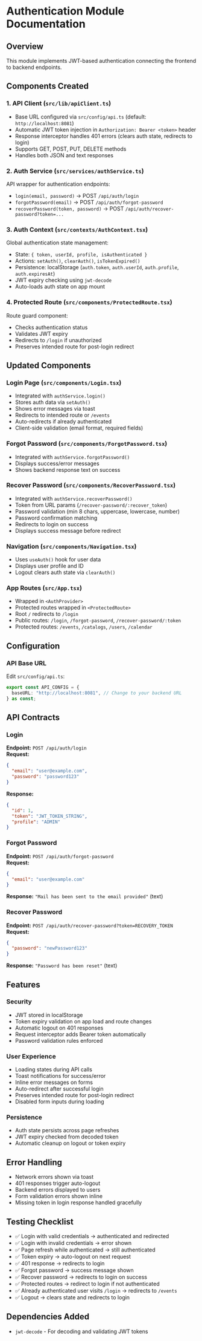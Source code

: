 # Authentication Module Documentation

## Overview
This module implements JWT-based authentication connecting the frontend to backend endpoints.

## Components Created

### 1. API Client (`src/lib/apiClient.ts`)
- Base URL configured via `src/config/api.ts` (default: `http://localhost:8081`)
- Automatic JWT token injection in `Authorization: Bearer <token>` header
- Response interceptor handles 401 errors (clears auth state, redirects to login)
- Supports GET, POST, PUT, DELETE methods
- Handles both JSON and text responses

### 2. Auth Service (`src/services/authService.ts`)
API wrapper for authentication endpoints:
- `login(email, password)` → POST `/api/auth/login`
- `forgotPassword(email)` → POST `/api/auth/forgot-password`
- `recoverPassword(token, password)` → POST `/api/auth/recover-password?token=...`

### 3. Auth Context (`src/contexts/AuthContext.tsx`)
Global authentication state management:
- State: `{ token, userId, profile, isAuthenticated }`
- Actions: `setAuth()`, `clearAuth()`, `isTokenExpired()`
- Persistence: localStorage (`auth.token`, `auth.userId`, `auth.profile`, `auth.expiresAt`)
- JWT expiry checking using `jwt-decode`
- Auto-loads auth state on app mount

### 4. Protected Route (`src/components/ProtectedRoute.tsx`)
Route guard component:
- Checks authentication status
- Validates JWT expiry
- Redirects to `/login` if unauthorized
- Preserves intended route for post-login redirect

## Updated Components

### Login Page (`src/components/Login.tsx`)
- Integrated with `authService.login()`
- Stores auth data via `setAuth()`
- Shows error messages via toast
- Redirects to intended route or `/events`
- Auto-redirects if already authenticated
- Client-side validation (email format, required fields)

### Forgot Password (`src/components/ForgotPassword.tsx`)
- Integrated with `authService.forgotPassword()`
- Displays success/error messages
- Shows backend response text on success

### Recover Password (`src/components/RecoverPassword.tsx`)
- Integrated with `authService.recoverPassword()`
- Token from URL params (`/recover-password/:recover_token`)
- Password validation (min 8 chars, uppercase, lowercase, number)
- Password confirmation matching
- Redirects to login on success
- Displays success message before redirect

### Navigation (`src/components/Navigation.tsx`)
- Uses `useAuth()` hook for user data
- Displays user profile and ID
- Logout clears auth state via `clearAuth()`

### App Routes (`src/App.tsx`)
- Wrapped in `<AuthProvider>`
- Protected routes wrapped in `<ProtectedRoute>`
- Root `/` redirects to `/login`
- Public routes: `/login`, `/forgot-password`, `/recover-password/:token`
- Protected routes: `/events`, `/catalogs`, `/users`, `/calendar`

## Configuration

### API Base URL
Edit `src/config/api.ts`:
```typescript
export const API_CONFIG = {
  baseURL: "http://localhost:8081", // Change to your backend URL
} as const;
```

## API Contracts

### Login
**Endpoint:** `POST /api/auth/login`  
**Request:**
```json
{
  "email": "user@example.com",
  "password": "password123"
}
```
**Response:**
```json
{
  "id": 1,
  "token": "JWT_TOKEN_STRING",
  "profile": "ADMIN"
}
```

### Forgot Password
**Endpoint:** `POST /api/auth/forgot-password`  
**Request:**
```json
{
  "email": "user@example.com"
}
```
**Response:** `"Mail has been sent to the email provided"` (text)

### Recover Password
**Endpoint:** `POST /api/auth/recover-password?token=RECOVERY_TOKEN`  
**Request:**
```json
{
  "password": "newPassword123"
}
```
**Response:** `"Password has been reset"` (text)

## Features

### Security
- JWT stored in localStorage
- Token expiry validation on app load and route changes
- Automatic logout on 401 responses
- Request interceptor adds Bearer token automatically
- Password validation rules enforced

### User Experience
- Loading states during API calls
- Toast notifications for success/error
- Inline error messages on forms
- Auto-redirect after successful login
- Preserves intended route for post-login redirect
- Disabled form inputs during loading

### Persistence
- Auth state persists across page refreshes
- JWT expiry checked from decoded token
- Automatic cleanup on logout or token expiry

## Error Handling
- Network errors shown via toast
- 401 responses trigger auto-logout
- Backend errors displayed to users
- Form validation errors shown inline
- Missing token in login response handled gracefully

## Testing Checklist
- ✅ Login with valid credentials → authenticated and redirected
- ✅ Login with invalid credentials → error shown
- ✅ Page refresh while authenticated → still authenticated
- ✅ Token expiry → auto-logout on next request
- ✅ 401 response → redirects to login
- ✅ Forgot password → success message shown
- ✅ Recover password → redirects to login on success
- ✅ Protected routes → redirect to login if not authenticated
- ✅ Already authenticated user visits `/login` → redirects to `/events`
- ✅ Logout → clears state and redirects to login

## Dependencies Added
- `jwt-decode` - For decoding and validating JWT tokens
